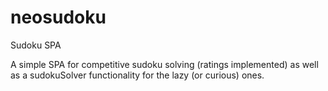 # neosudoku
Sudoku SPA

A simple SPA for competitive sudoku solving (ratings implemented) as well as a sudokuSolver functionality for the lazy (or curious) ones.
